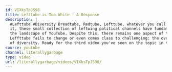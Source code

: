 ```yaml
---
id: VIXksTpJS98
title: Lefttube is Too White - A Response
description: |
  #Lefttube #Diversity Breadtube, Redtube, Lefttube, whatever you call
  it, these small collection of leftwing political channels have fundamentally changed
  the landscape of YouTube. Despite this, there remains one aspect of YouTube that
  Leffttube fails to change or even comes class to challenging: the overwhelming lack
  of diversity. Ready for the third video you've seen on the topic in the same week?
source: youtube
channel: literallygarbage
type: video
url: /literallygarbage/videos/VIXksTpJS98/
---
```

